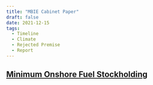```yaml
---
title: "MBIE Cabinet Paper"
draft: false
date: 2021-12-15
tags:
  - Timeline
  - Climate
  - Rejected Premise
  - Report
---
```


## [ Minimum Onshore Fuel Stockholding](https://www.mbie.govt.nz/dmsdocument/19878-minimum-onshore-fuel-stockholding-proactiverelease-pdf)







